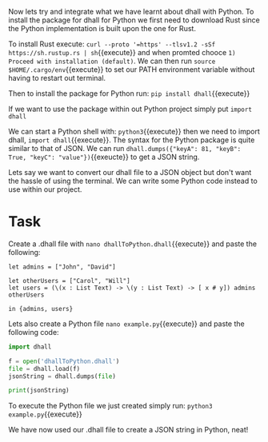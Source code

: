 Now lets try and integrate what we have learnt about dhall with Python. To install the package for dhall for Python we first need to download Rust since the Python implementation is built upon the one for Rust.

To install Rust execute: `curl --proto '=https' --tlsv1.2 -sSf https://sh.rustup.rs | sh`{{execute}} and when promted chooce `1) Proceed with installation (default)`.
We can then run `source $HOME/.cargo/env`{{execute}} to set our PATH environment variable without having to restart out terminal.

Then to install the package for Python run: `pip install dhall`{{execute}}

If we want to use the package within out Python project simply put 
`import dhall `

We can start a Python shell with: `python3`{{execute}} then we need to import dhall, `import dhall`{{execute}}. The syntax for the Python package is quite similar to that of JSON. We can run `dhall.dumps({"keyA": 81, "keyB": True, "keyC": "value"})`{{exeucte}} to get a JSON string.

Lets say we want to convert our dhall file to a JSON object but don't want the hassle of using the terminal. We can write some Python code instead to use within our project.

# Task

Create a .dhall file with `nano dhallToPython.dhall`{{execute}} and paste the following:
```
let admins = ["John", "David"]

let otherUsers = ["Carol", "Will"]
let users = (\(x : List Text) -> \(y : List Text) -> [ x # y]) admins otherUsers

in {admins, users}
```

Lets also create a Python file `nano example.py`{{execute}} and paste the following code:

```python
import dhall 

f = open('dhallToPython.dhall')
file = dhall.load(f)
jsonString = dhall.dumps(file)

print(jsonString)
```

To execute the Python file we just created simply run: `python3 example.py`{{execute}}


We have now used our .dhall file to create a JSON string in Python, neat!
